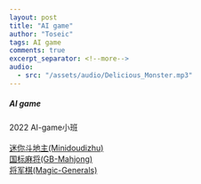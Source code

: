 ```yaml
---
layout: post
title: "AI game"
author: "Toseic"
tags: AI game
comments: true
excerpt_separator: <!--more-->
audio:
  - src: "/assets/audio/Delicious_Monster.mp3"
---
```

##### AI game
2022 AI-game小班<br><br>
[迷你斗地主(Minidoudizhu)](https://toseic.github.io/2022/04/14/Minidoudizhu.html)<br>
[国标麻将(GB-Mahjong)](https://toseic.github.io/2022/05/24/GB_Mahjong.html)<br>
[将军棋(Magic-Generals)](https://toseic.github.io/2022/07/01/Magic_generals.html)